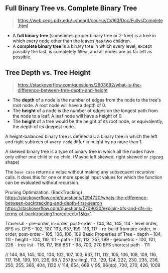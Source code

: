 ## Full Binary Tree vs. Complete Binary Tree
> https://web.cecs.pdx.edu/~sheard/course/Cs163/Doc/FullvsComplete.html
- A **full binary tree** (sometimes proper binary tree or 2-tree) is a tree in which every node other than the leaves has two children.
- A **complete binary tree** is a binary tree in which every level, except possibly the last, is completely filled, and all nodes are as far left as possible.

## Tree Depth vs. Tree Height
> https://stackoverflow.com/questions/2603692/what-is-the-difference-between-tree-depth-and-height
- The **depth** of a node is the number of edges from the node to the tree's root node. A root node will have a depth of 0.
- The **height** of a node is the number of edges on the longest path from the node to a leaf. A leaf node will have a height of 0.
- The **height** of a tree would be the height of its root node, or equivalently, the depth of its deepest node.

A height-balanced binary tree is defined as: a binary tree in which the left and right subtrees of `every node` differ in height by no more than 1.

A skewed binary tree is a type of binary tree in which all the nodes have only either one child or no child. (Maybe left skewed, right skewed or zigzag shape)

The `base case` returns a value without making any subsequent recursive calls. It does this for one or more special input values for which the function can be evaluated without recursion.

Pruning Optimization. (BackTracking)
https://stackoverflow.com/questions/1294720/whats-the-difference-between-backtracking-and-depth-first-search
https://stackoverflow.com/questions/2709030/explain-bfs-and-dfs-in-terms-of-backtracking?noredirect=1&lq=1

Traversal
    - pre-order, in-order, post-order
        - 144, 94, 145, 114
    - level order, BFS vs. DFS
        - 102, 107, 103, 637, 199, 116, 117
    - re-build from pre-order, in-order, post-order
        - 105, 106, 108, 109
Basic Properties of Tree
    - depth
        - 104, 111
    - height
        - 104, 110, 111
    - path
        - 112, 113, 257, 199
    - geometric
        - 100, 101, 226
    - tree list
        - 116, 117, 156
BST
    - 98, 700, 270
BFS shortest path
    - 111


// 144, 94, 145, 100, 104, 102, 107, 103, 637, 111, 112, 105, 106, 108, 109, 116, 117, 156, 199, 101, 226, 98
// 257(trailing), 113, 129, 124, 222, 230, 235, 236, 250, 255, 366, 404, 1130
// 114, 654, 669
// 95, 96(dp), 700, 270, 426, 1008
